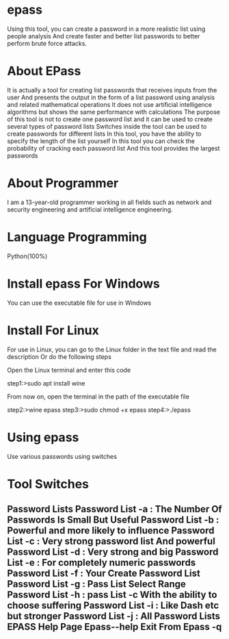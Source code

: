 # epass
Using this tool, you can create a password in a more realistic list using people analysis
And create faster and better list passwords to better perform brute force attacks.
# About EPass
It is actually a tool for creating list passwords that receives inputs from the user
And presents the output in the form of a list password using analysis and related mathematical operations
It does not use artificial intelligence algorithms but shows the same performance with calculations
The purpose of this tool is not to create one password list and it can be used to create several types of password lists
Switches inside the tool can be used to create passwords for different lists
In this tool, you have the ability to specify the length of the list yourself
In this tool you can check the probability of cracking each password list
And this tool provides the largest passwords
# About Programmer
I am a 13-year-old programmer working in all fields such as network and security engineering and artificial intelligence engineering.
# Language Programming
Python(100%)
# Install epass For Windows
You can use the executable file for use in Windows
# Install For Linux
For use in Linux, you can go to the Linux folder in the text file and read the description
Or do the following steps

Open the Linux terminal and enter this code
 
 step1:>sudo apt install wine
 
 From now on, open the terminal in the path of the executable file
 
 step2:>wine epass
 step3:>sudo chmod +x epass
 step4:>./epass
 
 # Using epass
 Use various passwords using switches
 
 # Tool Switches
Password Lists
Password List -a : The Number Of Passwords Is Small But Useful
Password List -b : Powerful and more likely to influence
Password List -c : Very strong password list And powerful
Password List -d : Very strong and big
Password List -e : For completely numeric passwords
Password List -f : Your Create Password List
Password List -g : Pass List Select Range
Password List -h : pass List -c With the ability to choose suffering
Password List -i : Like Dash etc but stronger
Password List -j : All Password Lists EPASS
Help Page Epass--help
Exit From Epass -q
-----------------------------------------------------------------------------
 

